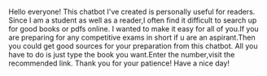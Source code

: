 Hello everyone!
This chatbot I've created is personally useful for readers. Since I am a student as well as a reader,I often find it difficult to search up for good books or pdfs online.
I wanted to make it easy for all of you.If you are preparing for any competitive exams in short if u are an aspirant.Then you could get good sources for your preparation from this chatbot.
All you have to do is just type the book you want.Enter the number,visit the recommended link.
Thank you for your patience! Have a nice day!
